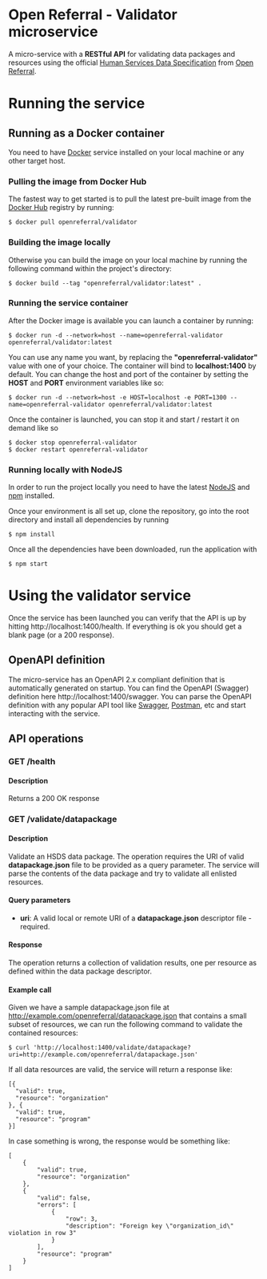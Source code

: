 # Open Referral - Validator microservice

A micro-service with a **RESTful API** for validating data packages and resources using the official [Human Services Data Specification](https://openreferral.readthedocs.io/en/latest/hsds/) from [Open Referral](https://openreferral.org/).  

# Running the service

## Running as a Docker container

You need to have [Docker](https://www.docker.com/) service installed on your local machine or any other target host.

### Pulling the image from Docker Hub

The fastest way to get started is to pull the latest pre-built image from the [Docker Hub](https://hub.docker.com/r/openreferral/playground/) registry by running:

```
$ docker pull openreferral/validator
```

### Building the image locally

Otherwise you can build the image on your local machine by running the following command within the project's directory:

```
$ docker build --tag "openreferral/validator:latest" .
```
### Running the service container

After the Docker image is available you can launch a container by running:

```
$ docker run -d --network=host --name=openreferral-validator openreferral/validator:latest
```

You can use any name you want, by replacing the **"openreferral-validator"** value with one of your choice.  The container will bind to  **localhost:1400** by default.  You can change the host and port of the container by setting the **HOST** and **PORT** environment variables like so:

```
$ docker run -d --network=host -e HOST=localhost -e PORT=1300 --name=openreferral-validator openreferral/validator:latest
```

Once the container is launched, you can stop it and start / restart it on demand like so

```
$ docker stop openreferral-validator
$ docker restart openreferral-validator
```
### Running locally with NodeJS

In order to run the project locally you need to have the latest [NodeJS](https://nodejs.org/en/download/) and [npm](https://www.npmjs.com/) installed.

Once your environment is all set up, clone the repository, go into the root directory and install all dependencies by running

```
$ npm install
```
Once all the dependencies have been downloaded, run the application with

```
$ npm start
```

# Using the validator service

Once the service has been launched you can verify that the API is up by hitting http://localhost:1400/health.  If everything is ok you should get a blank page (or a 200 response).

## OpenAPI definition

The micro-service has an OpenAPI 2.x compliant definition that is automatically generated on startup.  You can find the OpenAPI (Swagger) definition here http://localhost:1400/swagger.  You can parse the OpenAPI definition with any popular API tool like [Swagger](https://swagger.io/tools/swagger-ui/), [Postman](https://www.getpostman.com/), etc and start interacting with the service.

## API operations

### GET /health

#### Description

Returns a 200 OK response

### GET /validate/datapackage

#### Description

Validate an HSDS data package.  The operation requires the URI of valid **datapackage.json** file to be provided as a query parameter.  The service will parse the contents of the data package and try to validate all enlisted resources.

#### Query parameters

- **uri**: A valid local or remote URI of a **datapackage.json** descriptor file - required.

#### Response

The operation returns a collection of validation results, one per resource as defined within the data package descriptor.

#### Example call

Given we have a sample datapackage.json file at http://example.com/openreferral/datapackage.json that contains a small subset of resources, we can run the following command to validate the contained resources:

```
$ curl 'http://localhost:1400/validate/datapackage?uri=http://example.com/openreferral/datapackage.json'
```

If all data resources are valid, the service will return a response like:

```
[{
  "valid": true,
  "resource": "organization"
}, {
  "valid": true,
  "resource": "program"
}]
```

In case something is wrong, the response would be something like:

```
[
    {
        "valid": true,
        "resource": "organization"
    },
    {
        "valid": false,
        "errors": [
            {
                "row": 3,
                "description": "Foreign key \"organization_id\" violation in row 3"
            }
        ],
        "resource": "program"
    }
]
```
